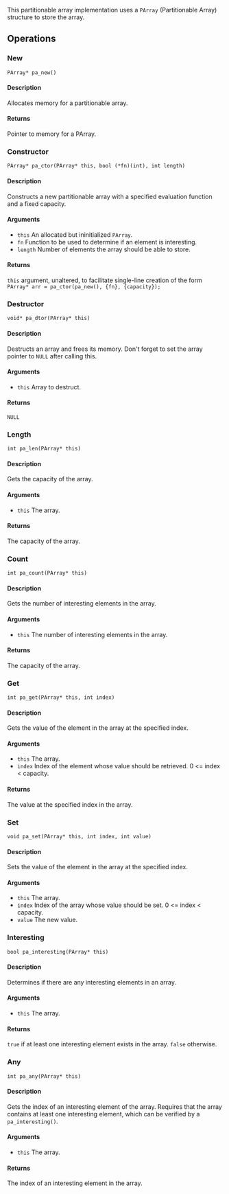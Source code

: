 This partitionable array implementation uses a `PArray` (Partitionable Array) structure to store the array.

## Operations

### New

`PArray* pa_new()`

#### Description

Allocates memory for a partitionable array.

#### Returns

Pointer to memory for a PArray.

### Constructor

`PArray* pa_ctor(PArray* this, bool (*fn)(int), int length)`

#### Description

Constructs a new partitionable array with a specified evaluation function and a fixed capacity.

#### Arguments

- `this` An allocated but ininitialized `PArray`.
- `fn` Function to be used to determine if an element is interesting.
- `length` Number of elements the array should be able to store.

#### Returns

`this` argument, unaltered, to facilitate single-line creation of the form `PArray* arr = pa_ctor(pa_new(), {fn}, {capacity});`

### Destructor

`void* pa_dtor(PArray* this)`

#### Description

Destructs an array and frees its memory. Don't forget to set the array pointer to `NULL` after calling this.

#### Arguments

- `this` Array to destruct.

#### Returns

`NULL`

### Length

`int pa_len(PArray* this)`

#### Description

Gets the capacity of the array.

#### Arguments

- `this` The array.

#### Returns

The capacity of the array.

### Count

`int pa_count(PArray* this)`

#### Description

Gets the number of interesting elements in the array.

#### Arguments

- `this` The number of interesting elements in the array.

#### Returns

The capacity of the array.

### Get

`int pa_get(PArray* this, int index)`

#### Description

Gets the value of the element in the array at the specified index.

#### Arguments

- `this` The array.
- `index` Index of the element whose value should be retrieved. 0 <= index < capacity.

#### Returns

The value at the specified index in the array.

### Set

`void pa_set(PArray* this, int index, int value)`

#### Description

Sets the value of the element in the array at the specified index.

#### Arguments

- `this` The array.
- `index` Index of the array whose value should be set. 0 <= index < capacity.
- `value` The new value.

### Interesting

`bool pa_interesting(PArray* this)`

#### Description

Determines if there are any interesting elements in an array.

#### Arguments

- `this` The array.

#### Returns

`true` if at least one interesting element exists in the array. `false` otherwise.

### Any

`int pa_any(PArray* this)`

#### Description

Gets the index of an interesting element of the array. Requires that the array contains at least one interesting element, which can be verified by a `pa_interesting()`.

#### Arguments

- `this` The array.

#### Returns

The index of an interesting element in the array.